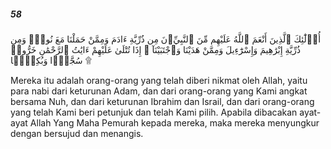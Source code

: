##### 58

<span class="ayah">أُو۟لَٰٓئِكَ ٱلَّذِينَ أَنْعَمَ ٱللَّهُ عَلَيْهِم مِّنَ ٱلنَّبِيِّۦنَ مِن ذُرِّيَّةِ ءَادَمَ وَمِمَّنْ حَمَلْنَا مَعَ نُوحٍۢ وَمِن ذُرِّيَّةِ إِبْرَٰهِيمَ وَإِسْرَٰٓءِيلَ وَمِمَّنْ هَدَيْنَا وَٱجْتَبَيْنَآ ۚ إِذَا تُتْلَىٰ عَلَيْهِمْ ءَايَٰتُ ٱلرَّحْمَٰنِ خَرُّوا۟ سُجَّدًۭا وَبُكِيًّۭا ۩</span>

<span class="ayah_translation">Mereka itu adalah orang-orang yang telah diberi nikmat oleh Allah, yaitu para nabi dari keturunan Adam, dan dari orang-orang yang Kami angkat bersama Nuh, dan dari keturunan Ibrahim dan Israil, dan dari orang-orang yang telah Kami beri petunjuk dan telah Kami pilih. Apabila dibacakan ayat-ayat Allah Yang Maha Pemurah kepada mereka, maka mereka menyungkur dengan bersujud dan menangis.</span>
